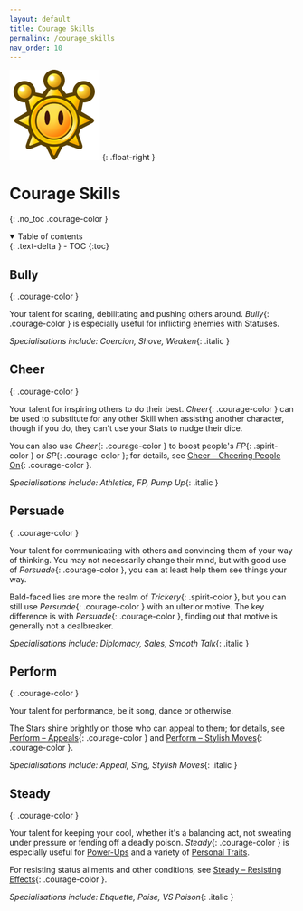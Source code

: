 ```yaml
---
layout: default
title: Courage Skills
permalink: /courage_skills
nav_order: 10
---
```


![](assets/images/icons/courage.png)
{: .float-right }

# Courage Skills
{: .no_toc .courage-color }

<details open markdown="block">
  <summary>
    Table of contents
  </summary>
  {: .text-delta }
- TOC
{:toc}
</details>

## Bully
{: .courage-color }

Your talent for scaring, debilitating and pushing others around. *Bully*{: .courage-color } is especially useful for inflicting enemies with Statuses.

*Specialisations include: Coercion, Shove, Weaken*{: .italic }

## Cheer
{: .courage-color }

Your talent for inspiring others to do their best. *Cheer*{: .courage-color } can be used to substitute for any other Skill when assisting another character, though if you do, they can't use your Stats to nudge their dice.

You can also use *Cheer*{: .courage-color } to boost people's *FP*{: .spirit-color } or *SP*{: .courage-color }; for details, see [Cheer – Cheering People On](TODO:LINK){: .courage-color }.

*Specialisations include: Athletics, FP, Pump Up*{: .italic }

## Persuade
{: .courage-color }

Your talent for communicating with others and convincing them of your way of thinking. You may not necessarily change their mind, but with good use of *Persuade*{: .courage-color }, you can at least help them see things your way.

Bald-faced lies are more the realm of *Trickery*{: .spirit-color }, but you can still use *Persuade*{: .courage-color } with an ulterior motive. The key difference is with *Persuade*{: .courage-color }, finding out that motive is generally not a dealbreaker.

*Specialisations include: Diplomacy, Sales, Smooth Talk*{: .italic }

## Perform
{: .courage-color }

Your talent for performance, be it song, dance or otherwise.

The Stars shine brightly on those who can appeal to them; for details, see
[Perform – Appeals](TODO:LINK){: .courage-color } and [Perform – Stylish Moves](TODO:LINK){: .courage-color }.

*Specialisations include: Appeal, Sing, Stylish Moves*{: .italic }

## Steady
{: .courage-color }

Your talent for keeping your cool, whether it's a balancing act, not sweating under pressure or fending off a deadly poison. *Steady*{: .courage-color } is especially useful for [Power-Ups](TODO:LINK) and a variety of [Personal Traits](TODO:LINK).

For resisting status ailments and other conditions, see [Steady – Resisting Effects](TODO:LINK){: .courage-color }.

*Specialisations include: Etiquette, Poise, VS Poison*{: .italic }